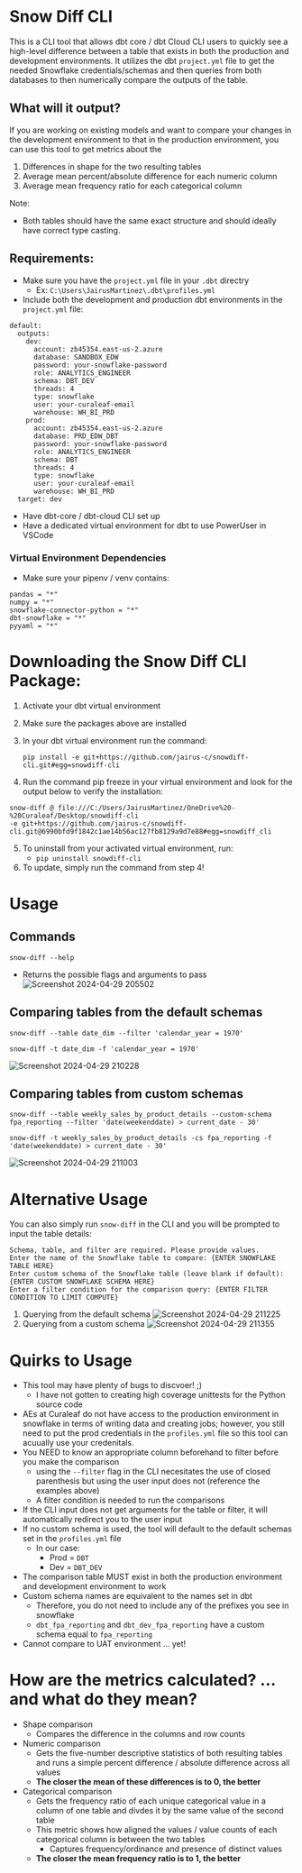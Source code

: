 # Snow Diff CLI

This is a CLI tool that allows dbt core / dbt Cloud CLI users to quickly see a high-level difference between a table that exists in both the production and development environments. It utilizes the dbt ```project.yml``` file to get the needed Snowflake credentials/schemas and 
then queries from both databases to then numerically compare the outputs of the table. 

## What will it output?

If you are working on existing models and want to compare your changes in the development environment to that in the production environment, you can use this tool to get metrics about the
1. Differences in shape for the two resulting tables
2. Average mean percent/absolute difference for each numeric column
3. Average mean frequency ratio for each categorical column

Note:
- Both tables should have the same exact structure and should ideally have correct type casting.

## Requirements:
- Make sure you have the ```project.yml``` file in your ```.dbt``` directry
  - Ex: ```C:\Users\JairusMartinez\.dbt\profiles.yml```
- Include both the development and production dbt environments in the ```project.yml``` file:

```{YAML}
default:
  outputs:
    dev:
      account: zb45354.east-us-2.azure
      database: SANDBOX_EDW
      password: your-snowflake-password
      role: ANALYTICS_ENGINEER
      schema: DBT_DEV
      threads: 4
      type: snowflake
      user: your-curaleaf-email
      warehouse: WH_BI_PRD
    prod:
      account: zb45354.east-us-2.azure
      database: PRD_EDW_DBT
      password: your-snowflake-password
      role: ANALYTICS_ENGINEER
      schema: DBT
      threads: 4
      type: snowflake
      user: your-curaleaf-email
      warehouse: WH_BI_PRD
  target: dev
```
- Have dbt-core / dbt-cloud CLI set up
- Have a dedicated virtual environment for dbt to use PowerUser in VSCode

### Virtual Environment Dependencies
- Make sure your pipenv / venv contains:
```
pandas = "*"
numpy = "*"
snowflake-connector-python = "*"
dbt-snowflake = "*"
pyyaml = "*"
```

# Downloading the Snow Diff CLI Package:
1. Activate your dbt virtual environment
2. Make sure the packages above are installed
3. In your dbt virtual environment run the command:
   
   ```
   pip install -e git+https://github.com/jairus-c/snowdiff-cli.git#egg=snowdiff-cli
   ```
5. Run the command pip freeze in your virtual environment and look for the output below to verify the installation:
  ```
  snow-diff @ file:///C:/Users/JairusMartinez/OneDrive%20-%20Curaleaf/Desktop/snowdiff-cli
  -e git+https://github.com/jairus-c/snowdiff-cli.git@6990bfd9f1842c1ae14b56ac127fb8129a9d7e88#egg=snowdiff_cli
  ```
5. To uninstall from your activated virtual environment, run:
   - ```pip uninstall snowdiff-cli```
6. To update, simply run the command from step 4!
  
# Usage
## Commands
```
snow-diff --help
```
- Returns the possible flags and arguments to pass
  ![Screenshot 2024-04-29 205502](https://github.com/jairus-c/snowdiff-cli/assets/165701889/2a6c1106-cd9f-4e2c-85ac-7dbe1b52c3ec)

## Comparing tables from the default schemas
```
snow-diff --table date_dim --filter 'calendar_year = 1970'
```
```
snow-diff -t date_dim -f 'calendar_year = 1970'
```
![Screenshot 2024-04-29 210228](https://github.com/jairus-c/snowdiff-cli/assets/165701889/bcdc848b-fc63-4824-a2b0-49fb47ae24fd)

## Comparing tables from custom schemas
```
snow-diff --table weekly_sales_by_product_details --custom-schema fpa_reporting --filter 'date(weekenddate) > current_date - 30'
```
```
snow-diff -t weekly_sales_by_product_details -cs fpa_reporting -f 'date(weekenddate) > current_date - 30'
```
![Screenshot 2024-04-29 211003](https://github.com/jairus-c/snowdiff-cli/assets/165701889/04449241-e483-4fac-a950-220617a640bb)

# Alternative Usage
You can also simply run ```snow-diff``` in the CLI and you will be prompted to input the table details:

```
Schema, table, and filter are required. Please provide values.
Enter the name of the Snowflake table to compare: {ENTER SNOWFLAKE TABLE HERE}
Enter custom schema of the Snowflake table (leave blank if default): {ENTER CUSTOM SNOWFLAKE SCHEMA HERE}
Enter a filter condition for the comparison query: {ENTER FILTER CONDITION TO LIMIT COMPUTE}
```

1. Querying from the default schema
![Screenshot 2024-04-29 211225](https://github.com/jairus-c/snowdiff-cli/assets/165701889/9a479e66-5381-479b-aecf-b3d530bf8073)
2. Querying from a custom schema
![Screenshot 2024-04-29 211355](https://github.com/jairus-c/snowdiff-cli/assets/165701889/b6b8b87d-5b73-45a8-983c-6990f4b0e693)

# Quirks to Usage
- This tool may have plenty of bugs to discvoer! ;)
  - I have not gotten to creating high coverage unittests for the Python source code
- AEs at Curaleaf do not have access to the production environment in snowflake in terms of writing data and creating jobs; however, you still need to put the prod credentials in the ```profiles.yml``` file so this tool can acuually use your credenitals.
- You NEED to know an appropriate column beforehand to filter before you make the comparison
  - using the ```--filter``` flag in the CLI necesitates the use of closed parenthesis but using the user input does not (reference the examples above)
  - A filter condition is needed to run the comparisons
- If the CLI input does not get arguments for the table or filter, it will automatically redirect you to the user input
- If no custom schema is used, the tool will default to the default schemas set in the ```profiles.yml``` file
  - In our case:
      - Prod = ```DBT```
      - Dev = ```DBT_DEV```
- The comparison table MUST exist in both the production environment and development environment to work
- Custom schema names are equivalent to the names set in dbt
  - Therefore, you do not need to include any of the prefixes you see in snowflake
  - ```dbt_fpa_reporting``` and ```dbt_dev_fpa_reporting``` have a custom schema equal to ```fpa_reporting```
- Cannot compare to UAT environment ... yet!

# How are the metrics calculated? ... and what do they mean?

- Shape comparison
  - Compares the difference in the columns and row counts
- Numeric comparison
  - Gets the five-number descriptive statistics of both resulting tables and runs a simple percent difference / absolute difference across all values
  - __The closer the mean of these differences is to 0, the better__
- Categorical comparison
  - Gets the frequency ratio of each unique categorical value in a column of one table and divdes it by the same value of the second table
  - This metric shows how aligned the values / value counts of each categorical column is between the two tables
      - Captures frequency/ordinance and presence of distinct values
  - __The closer the mean frequency ratio is to 1, the better__
